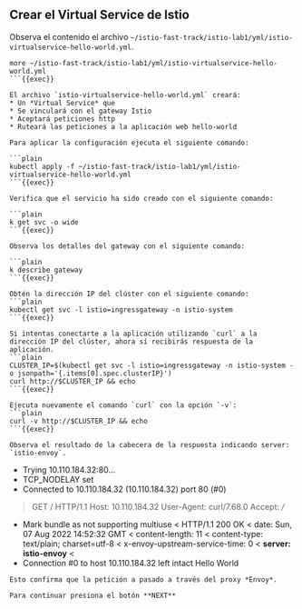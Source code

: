 ## Crear el Virtual Service de Istio

Observa el contenido el archivo `~/istio-fast-track/istio-lab1/yml/istio-virtualservice-hello-world.yml`.

```plain
more ~/istio-fast-track/istio-lab1/yml/istio-virtualservice-hello-world.yml
```{{exec}}

El archivo `istio-virtualservice-hello-world.yml` creará:
* Un *Virtual Service* que
* Se vinculará con el gateway Istio
* Aceptará peticiones http
* Ruteará las peticiones a la aplicación web hello-world

Para aplicar la configuración ejecuta el siguiente comando:

```plain
kubectl apply -f ~/istio-fast-track/istio-lab1/yml/istio-virtualservice-hello-world.yml
```{{exec}}

Verifica que el servicio ha sido creado con el siguiente comando:

```plain
k get svc -o wide
```{{exec}}

Observa los detalles del gateway con el siguiente comando:

```plain
k describe gateway
```{{exec}}

Obtén la dirección IP del clúster con el siguiente comando:
```plain
kubectl get svc -l istio=ingressgateway -n istio-system
```{{exec}}

Si intentas conectarte a la aplicación utilizando `curl` a la dirección IP del clúster, ahora sí recibirás respuesta de la aplicación.
```plain
CLUSTER_IP=$(kubectl get svc -l istio=ingressgateway -n istio-system -o jsonpath='{.items[0].spec.clusterIP}')
curl http://$CLUSTER_IP && echo
```{{exec}}

Ejecuta nuevamente el comando `curl` con la opción `-v`:
```plain
curl -v http://$CLUSTER_IP && echo
```{{exec}}

Observa el resultado de la cabecera de la respuesta indicando server: `istio-envoy`.
```
* Trying 10.110.184.32:80...
* TCP_NODELAY set
* Connected to 10.110.184.32 (10.110.184.32) port 80 (#0)
> GET / HTTP/1.1
> Host: 10.110.184.32
> User-Agent: curl/7.68.0
> Accept: */*
> 
* Mark bundle as not supporting multiuse
< HTTP/1.1 200 OK
< date: Sun, 07 Aug 2022 14:52:32 GMT
< content-length: 11
< content-type: text/plain; charset=utf-8
< x-envoy-upstream-service-time: 0
< **server: istio-envoy**
< 
* Connection #0 to host 10.110.184.32 left intact
Hello World
```
Esto confirma que la petición a pasado a través del proxy *Envoy*.

Para continuar presiona el botón **NEXT**
